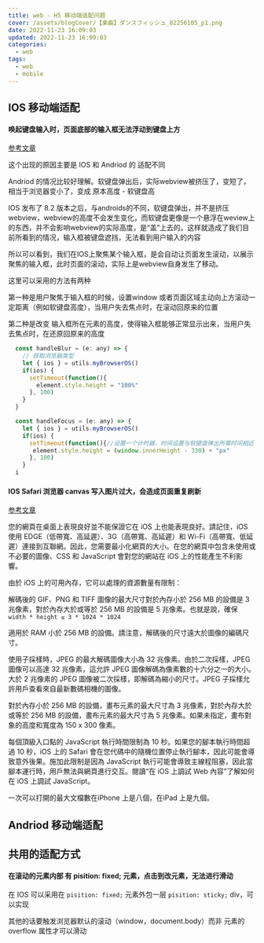 ```yaml
---
title: web - H5 移动端适配问题
cover: /assets/blogCover/【楽曲】ダンスフィッシュ_82256105_p1.png
date: 2022-11-23 16:09:03
updated: 2022-11-23 16:09:03
categories:
  - web
tags:
  - web
  - mobile
---
```


## IOS 移动端适配

#### 唤起键盘输入时，页面底部的输入框无法浮动到键盘上方

[参考文章](https://juejin.cn/post/7105950857014804516)

这个出现的原因主要是 IOS 和 Andriod 的 适配不同

Andriod 的情况比较好理解。软键盘弹出后，实际webview被挤压了，变短了，相当于浏览器变小了，变成 原本高度 - 软键盘高

IOS 发布了 8.2 版本之后，与androids的不同，软键盘弹出，并不是挤压webview，webview的高度不会发生变化，而软键盘更像是一个悬浮在weview上的东西，并不会影响webview的实际高度，是“盖”上去的。这样就造成了我们目前所看到的情况，输入框被键盘遮挡，无法看到用户输入的内容

所以可以看到，我们在IOS上聚焦某个输入框，是会自动让页面发生滚动，以展示聚焦的输入框，此时页面的滚动，实际上是webview自身发生了移动。

这里可以采用的方法有两种

第一种是用户聚焦于输入框的时候，设置window 或者页面区域主动向上方滚动一定距离（例如软键盘高度），当用户失去焦点时，在滚动回原来的位置

第二种是改变 输入框所在元素的高度，使得输入框能够正常显示出来，当用户失去焦点时，在还原回原来的高度

~~~js
  const handleBlur = (e: any) => {
    // 获取浏览器类型
    let { ios } = utils.myBrowserOS()
    if(ios) {
      setTimeout(function(){
        element.style.height = "100%"
      }, 100)
    }
  }

  const handleFocus = (e: any) => {
    let { ios } = utils.myBrowserOS()
    if(ios) {
      setTimeout(function(){//设置一个计时器，时间设置与软键盘弹出所需时间相近
       element.style.height = (window.innerHeight - 330) + "px"
      }, 100)
    }
  i

~~~

#### IOS Safari 浏览器 canvas 写入图片过大，会造成页面重复刷新

  [参考文章](https://discussions.apple.com/thread/4975106)

  您的網頁在桌面上表現良好並不能保證它在 iOS 上也能表現良好。請記住，iOS 使用 EDGE（低帶寬、高延遲）、3G（高帶寬、高延遲）和 Wi-Fi（高帶寬、低延遲）連接到互聯網。因此，您需要最小化網頁的大小。在您的網頁中包含未使用或不必要的圖像、CSS 和 JavaScript 會對您的網站在 iOS 上的性能產生不利影響。

  由於 iOS 上的可用內存，它可以處理的資源數量有限制：

  解碼後的 GIF、PNG 和 TIFF 圖像的最大尺寸對於內存小於 256 MB 的設備是 3 兆像素，對於內存大於或等於 256 MB 的設備是 5 兆像素。也就是說，確保  `width * height ≤ 3 * 1024 * 1024`

  適用於 RAM 小於 256 MB 的設備。請注意，解碼後的尺寸遠大於圖像的編碼尺寸。

  使用子採樣時，JPEG 的最大解碼圖像大小為 32 兆像素。由於二次採樣，JPEG 圖像可以高達 32 兆像素，這允許 JPEG 圖像解碼為像素數的十六分之一的大小。大於 2 兆像素的 JPEG 圖像被二次採樣，即解碼為縮小的尺寸。JPEG 子採樣允許用戶查看來自最新數碼相機的圖像。

  對於內存小於 256 MB 的設備，畫布元素的最大尺寸為 3 兆像素，對於內存大於或等於 256 MB 的設備，畫布元素的最大尺寸為 5 兆像素。如果未指定，畫布對象的高度和寬度為 150 x 300 像素。
  
  每個頂級入口點的 JavaScript 執行時間限制為 10 秒。如果您的腳本執行時間超過 10 秒，iOS 上的 Safari 會在您代碼中的隨機位置停止執行腳本，因此可能會導致意外後果。施加此限制是因為 JavaScript 執行可能會導致主線程阻塞，因此當腳本運行時，用戶無法與網頁進行交互。閱讀“在 iOS 上調試 Web 內容”了解如何在 iOS 上調試 JavaScript。

  一次可以打開的最大文檔數在iPhone 上是八個，在iPad 上是九個。


## Andriod 移动端适配


## 共用的适配方式

#### 在滚动的元素内部 有 pisition: fixed; 元素，点击到改元素，无法进行滑动

在 IOS 可以采用在 `pisition: fixed;` 元素外包一层 `pisition: sticky;` div，可以实现

其他的话要触发浏览器默认的滚动（window，document.body）而非 元素的 overflow 属性才可以滑动
